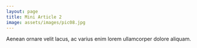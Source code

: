 ```yaml
---
layout: page
title: Mini Article 2
image: assets/images/pic08.jpg
---
```

Aenean ornare velit lacus, ac varius enim lorem ullamcorper dolore aliquam.
<!--excerpt-->